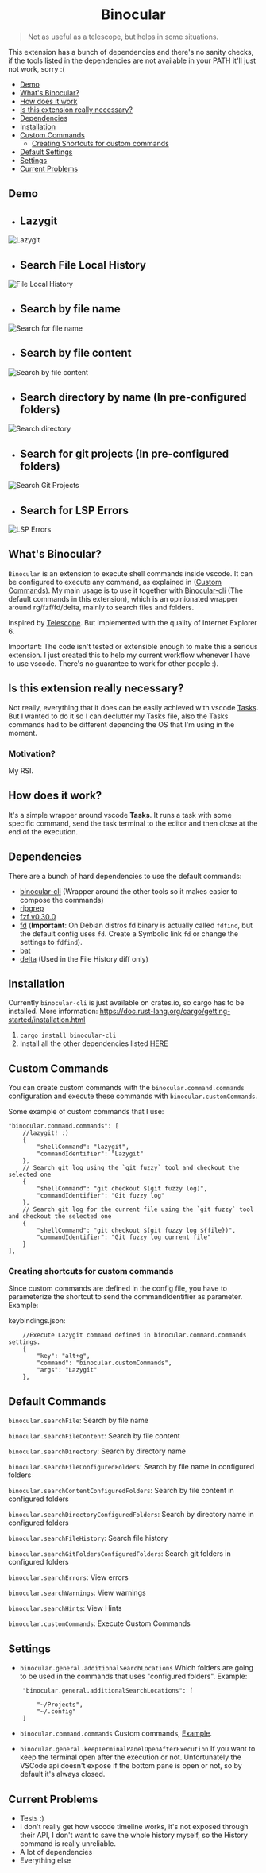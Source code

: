 <p>
    <h1 align="center">Binocular</h1>
</p>

> Not as useful as a telescope, but helps in some situations.

This extension has a bunch of dependencies and there's no sanity checks, if the tools listed in the dependencies are not available in your PATH it'll just not work, sorry :(

- [Demo](#Demo)
- [What's Binocular?](#whats-binocular)
- [How does it work](#how-does-it-work)
- [Is this extension really necessary?](#is-this-extension-really-necessary)
- [Dependencies](#dependencies)
- [Installation](#installation)
- [Custom Commands](#custom-commands)
    - [Creating Shortcuts for custom commands](#creating-shortcuts-for-custom-commands)
- [Default Settings](#default-commands)
- [Settings](#settings)
- [Current Problems](#current-problems)

## Demo
- ## Lazygit
![Lazygit](./images/CustomCommandsLazyGit.gif)

- ## Search File Local History
![File Local History](./images/FileHistory.gif)

- ## Search by file name
![Search for file name](./images/FileByName.gif)

- ## Search by file content
![Search by file content](./images/FileContent.gif)

- ## Search directory by name (In pre-configured folders)
![Search directory](./images/DirectoryName.gif)

- ## Search for git projects (In pre-configured folders)
![Search Git Projects](./images/GitFoldersProject.gif)

- ## Search for LSP Errors
![LSP Errors](./images/Errors.gif)

## What's Binocular?
`Binocular` is an extension to execute shell commands inside vscode. It can be configured to execute any command, as explained in ([Custom Commands](#custom-commands)).
My main usage is to use it together with [Binocular-cli](https://github.com/jpcrs/binocular-cli) (The default commands in this extension), which is an opinionated wrapper around rg/fzf/fd/delta, mainly to search files and folders.

Inspired by [Telescope](https://github.com/nvim-telescope/telescope.nvim). But implemented with the quality of Internet Explorer 6.

Important: The code isn't tested or extensible enough to make this a serious extension. I just created this to help my current workflow whenever I have to use vscode. There's no guarantee to work for other people :).

## Is this extension really necessary?
Not really, everything that it does can be easily achieved with vscode [Tasks](https://code.visualstudio.com/docs/editor/tasks). But I wanted to do it so I can declutter my Tasks file, also the Tasks commands had to be different depending the OS that I'm using in the moment.

### Motivation?
My RSI.

## How does it work?
It's a simple wrapper around vscode **Tasks**. It runs a task with some specific command, send the task terminal to the editor and then close at the end of the execution.

## Dependencies
There are a bunch of hard dependencies to use the default commands:
- [binocular-cli](https://github.com/jpcrs/binocular-cli) (Wrapper around the other tools so it makes easier to compose the commands)
- [ripgrep](https://github.com/BurntSushi/ripgrep)
- [fzf v0.30.0](https://github.com/junegunn/fzf)
- [fd](https://github.com/sharkdp/fd) (**Important**: On Debian distros fd binary is actually called `fdfind`, but the default config uses `fd`. Create a Symbolic link `fd` or change the settings to `fdfind`).
- [bat](https://github.com/sharkdp/bat)
- [delta](https://github.com/dandavison/delta) (Used in the File History diff only)

## Installation
Currently `binocular-cli` is just available on crates.io, so cargo has to be installed. More information: https://doc.rust-lang.org/cargo/getting-started/installation.html

1. `cargo install binocular-cli`
2. Install all the other dependencies listed [HERE](#dependencies)

## Custom Commands
You can create custom commands with the `binocular.command.commands` configuration and execute these commands with `binocular.customCommands`.

Some example of custom commands that I use:
```
"binocular.command.commands": [
    //lazygit! :)
    {
        "shellCommand": "lazygit",
        "commandIdentifier": "Lazygit"
    },
    // Search git log using the `git fuzzy` tool and checkout the selected one
    {
        "shellCommand": "git checkout $(git fuzzy log)",
        "commandIdentifier": "Git fuzzy log"
    },
    // Search git log for the current file using the `git fuzzy` tool and checkout the selected one
    {
        "shellCommand": "git checkout $(git fuzzy log ${file})",
        "commandIdentifier": "Git fuzzy log current file"
    }
],
```

### Creating shortcuts for custom commands
Since custom commands are defined in the config file, you have to parameterize the shortcut to send the commandIdentifier as parameter. Example:

keybindings.json:
```
    //Execute Lazygit command defined in binocular.command.commands settings.
    {
        "key": "alt+g",
        "command": "binocular.customCommands",
        "args": "Lazygit"
    },
```

## Default Commands
`binocular.searchFile`: Search by file name

`binocular.searchFileContent`: Search by file content

`binocular.searchDirectory`: Search by directory name

`binocular.searchFileConfiguredFolders`: Search by file name in configured folders

`binocular.searchContentConfiguredFolders`: Search by file content in configured folders

`binocular.searchDirectoryConfiguredFolders`: Search by directory name in configured folders

`binocular.searchFileHistory`: Search file history

`binocular.searchGitFoldersConfiguredFolders`: Search git folders in configured folders

`binocular.searchErrors`: View errors

`binocular.searchWarnings`: View warnings

`binocular.searchHints`: View Hints

`binocular.customCommands`: Execute Custom Commands


## Settings
- `binocular.general.additionalSearchLocations`
Which folders are going to be used in the commands that uses "configured folders".
Example:
```
    "binocular.general.additionalSearchLocations": [
        
        "~/Projects",
        "~/.config"
    ]
```
- `binocular.command.commands`
Custom commands, [Example](#custom-commands).

- `binocular.general.keepTerminalPanelOpenAfterExecution`
If you want to keep the terminal open after the execution or not. Unfortunately the VSCode api doesn't expose if the bottom pane is open or not, so by default it's always closed.

## Current Problems
- Tests :)
- I don't really get how vscode timeline works, it's not exposed through their API, I don't want to save the whole history myself, so the History command is really unreliable.
- A lot of dependencies
- Everything else